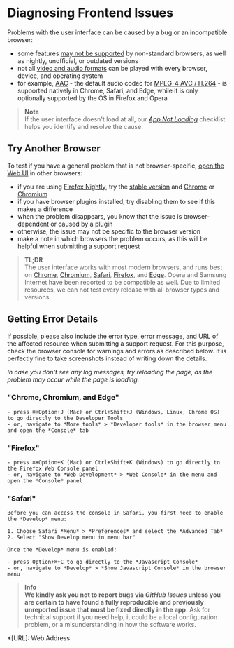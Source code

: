 # Diagnosing Frontend Issues

Problems with the user interface can be caused by a bug or an incompatible browser:

- some features [may not be supported](https://caniuse.com/) by non-standard browsers, as well as nightly, unofficial, or outdated versions
- not all [video and audio formats](https://caniuse.com/?search=video%20format) can be played with every browser, device, and operating system
- for example, [AAC](https://caniuse.com/aac "Advanced Audio Coding") - the default audio codec for [MPEG-4 AVC / H.264](https://caniuse.com/avc "Advanced Video Coding") - is supported natively in Chrome, Safari, and Edge, while it is only optionally supported by the OS in Firefox and Opera

> **Note<br />**
    If the user interface doesn't load at all, our [*App Not Loading*](index.md#app-not-loading) checklist helps you identify and resolve the cause.

## Try Another Browser ##

To test if you have a general problem that is not browser-specific, [open the Web UI](../docker-compose) in other browsers:

- if you are using [Firefox Nightly](https://www.mozilla.org/en-US/firefox/channel/desktop/), try the [stable version](https://www.mozilla.org/en-US/firefox/all/#product-desktop-release) and [Chrome](https://www.google.com/chrome/) or [Chromium](https://www.chromium.org/getting-involved/download-chromium)
- if you have browser plugins installed, try disabling them to see if this makes a difference
- when the problem disappears, you know that the issue is browser-dependent or caused by a plugin
- otherwise, the issue may not be specific to the browser version
- make a note in which browsers the problem occurs, as this will be helpful when submitting a support request

> **TL;DR<br />**
    The user interface works with most modern browsers, and runs best on [Chrome](https://www.google.com/chrome/), [Chromium](https://www.chromium.org/getting-involved/download-chromium), [Safari](https://www.apple.com/safari/), [Firefox](https://www.mozilla.org/en-US/firefox/all/#product-desktop-release), and [Edge](https://www.microsoft.com/en-us/edge).
    Opera and Samsung Internet have been reported to be compatible as well. Due to limited resources, we can
    not test every release with all browser types and versions.

## Getting Error Details ##

If possible, please also include the error type, error message, and URL of the affected resource when
submitting a support request. For this purpose, check the
browser console for warnings and errors as described below. It is perfectly fine to take screenshots
instead of writing down the details.

*In case you don't see any log messages, try reloading the page, as the problem may occur while the page is loading.*

### "Chrome, Chromium, and Edge"
   
    - press ⌘+Option+J (Mac) or Ctrl+Shift+J (Windows, Linux, Chrome OS) to go directly to the Developer Tools
    - or, navigate to *More tools* > *Developer tools* in the browser menu and open the *Console* tab

###  "Firefox"

    - press ⌘+Option+K (Mac) or Ctrl+Shift+K (Windows) to go directly to the Firefox Web Console panel
    - or, navigate to *Web Development* > *Web Console* in the menu and open the *Console* panel

###  "Safari"

    Before you can access the console in Safari, you first need to enable the *Develop* menu:

    1. Choose Safari *Menu* > *Preferences* and select the *Advanced Tab*
    2. Select "Show Develop menu in menu bar"

    Once the *Develop* menu is enabled:

    - press Option+⌘+C to go directly to the *Javascript Console*
    - or, navigate to *Develop* > *Show Javascript Console* in the browser menu

> **Info**<br />
    **We kindly ask you not to report bugs via *GitHub Issues* unless you are certain to have found a fully reproducible and previously unreported issue that must be fixed directly in the app.**
    Ask for technical support if you need help, it could be a local
    configuration problem, or a misunderstanding in how the software works.

*[URL]: Web Address